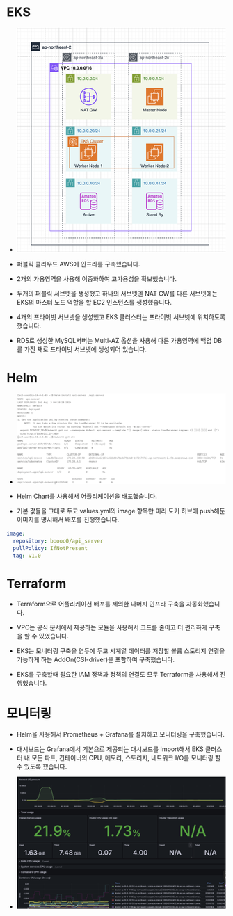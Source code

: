 # EKS

- ![image](./img/topology.png)

- 퍼블릭 클라우드 AWS에 인프라를 구축했습니다.

- 2개의 가용영역을 사용해 이중화하여 고가용성을 확보했습니다.

- 두개의 퍼블릭 서브넷을 생성했고 하나의 서브넷엔 NAT GW를 다른 서브넷에는 EKS의 마스터 노드 역할을 할 EC2 인스턴스를 생성했습니다.

- 4개의 프라이빗 서브넷을 생성했고 EKS 클러스터는 프라이빗 서브넷에 위치하도록 했습니다.

- RDS로 생성한 MySQL서버는 Multi-AZ 옵션을 사용해 다른 가용영역에 백업 DB를 가진 채로 프라이빗 서브넷에 생성되어 있습니다.

# Helm

- ![image](./img/DeployWithHelm.png)

- Helm Chart를 사용해서 어플리케이션을 배포했습니다.

- 기본 값들을 그대로 두고 values.yml의 image 항목만 미리 도커 허브에 push해둔 이미지를 명시해서 배포를 진행했습니다.

```yaml
image:
  repository: boooo0/api_server
  pullPolicy: IfNotPresent
  tag: v1.0
```

# Terraform

- Terraform으로 어플리케이션 배포를 제외한 나머지 인프라 구축을 자동화했습니다.

- VPC는 공식 문서에서 제공하는 모듈을 사용해서 코드를 줄이고 더 편리하게 구축을 할 수 있었습니다.

- EKS는 모니터링 구축을 염두에 두고 시계열 데이터를 저장할 볼륨 스토리지 연결을 가능하게 하는 AddOn(CSI-driver)을 포함하여 구축했습니다.

- EKS를 구축할때 필요한 IAM 정책과 정책의 연결도 모두 Terraform을 사용해서 진행했습니다.

# 모니터링

- Helm을 사용해서 Prometheus + Grafana를 설치하고 모니터링을 구축했습니다.

- 대시보드는 Grafana에서 기본으로 제공되는 대시보드를 Import해서 EKS 클러스터 내 모든 파드, 컨테이너의 CPU, 메모리, 스토리지, 네트워크 I/O를 모니터링 할 수 있도록 했습니다.

- ![image](./img/PrometheusGrafana.png)
